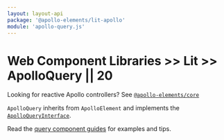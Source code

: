 ```yaml
---
layout: layout-api
package: '@apollo-elements/lit-apollo'
module: 'apollo-query.js'
---
```

# Web Component Libraries >> Lit >> ApolloQuery || 20

<inline-notification type="tip">

Looking for reactive Apollo controllers? See [`@apollo-elements/core`](/api/core/)

</inline-notification>

`ApolloQuery` inherits from `ApolloElement` and implements the [`ApolloQueryInterface`](/api/core/interfaces/query/).

Read the [query component guides](../../../../guides/usage/queries/) for examples and tips.
